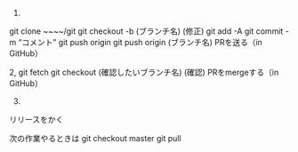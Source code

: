 1.
git clone ~~~~/git
git checkout -b (ブランチ名)
(修正)
git add -A
git commit -m “コメント”
git push origin git push origin (ブランチ名)
PRを送る（in GitHub）

2,
git fetch
git checkout (確認したいブランチ名)
(確認)
PRをmergeする（in GitHub）

3.
リリースをかく

次の作業やるときは
git checkout master
git pull
